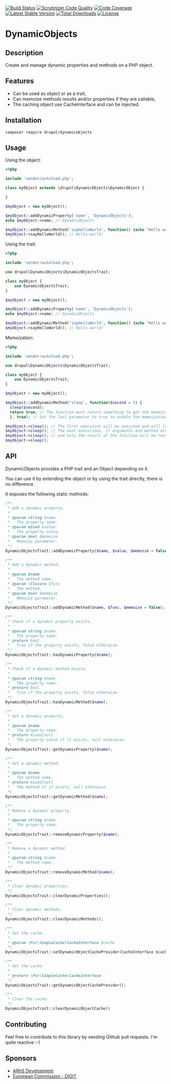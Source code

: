 [![Build Status](https://www.travis-ci.org/drupol/dynamicobjects.svg?branch=master)](https://www.travis-ci.org/drupol/dynamicobjects)
[![Scrutinizer Code Quality](https://scrutinizer-ci.com/g/drupol/dynamicobjects/badges/quality-score.png?b=master)](https://scrutinizer-ci.com/g/drupol/dynamicobjects/?branch=master)
[![Code Coverage](https://scrutinizer-ci.com/g/drupol/dynamicobjects/badges/coverage.png?b=master)](https://scrutinizer-ci.com/g/drupol/dynamicobjects/?branch=master)
[![Latest Stable Version](https://poser.pugx.org/drupol/dynamicobjects/v/stable)](https://packagist.org/packages/drupol/dynamicobjects)
[![Total Downloads](https://poser.pugx.org/drupol/dynamicobjects/downloads)](https://packagist.org/packages/drupol/dynamicobjects)
[![License](https://poser.pugx.org/drupol/dynamicobjects/license)](https://packagist.org/packages/drupol/dynamicobjects)

# DynamicObjects

## Description

Create and manage dynamic properties and methods on a PHP object.

## Features

* Can be used as object or as a trait,
* Can memoize methods results and/or properties if they are callable,
* The caching object use CacheInterface and can be injected.

## Installation

`composer require drupol/dynamicobjects`

## Usage

Using the object:

```php
<?php

include 'vendor/autoload.php';

class myObject extends \drupol\DynamicObjects\DynamicObject {

}

$myObject = new myObject();

$myObject::addDynamicProperty('name', 'DynamicObjects');
echo $myObject->name; // DynamicObjects

$myObject::addDynamicMethod('sayHelloWorld', function() {echo "Hello world!";});
$myObject->sayHelloWorld(); // Hello world!
```

Using the trait:

```php
<?php

include 'vendor/autoload.php';

use drupol\DynamicObjects\DynamicObjectsTrait;

class myObject {
    use DynamicObjectsTrait;
}

$myObject = new myObject();

$myObject::addDynamicProperty('name', 'DynamicObjects');
echo $myObject->name; // DynamicObjects

$myObject::addDynamicMethod('sayHelloWorld', function() {echo "Hello world!";});
$myObject->sayHelloWorld(); // Hello world!
```

Memoization:

```php
<?php

include 'vendor/autoload.php';

use drupol\DynamicObjects\DynamicObjectsTrait;

class myObject {
    use DynamicObjectsTrait;
}

$myObject = new myObject();

$myObject::addDynamicMethod('sleep', function($second = 5) {
  sleep($second);
  return true; // The function must return something to get the memoization working.
  }, true); // Set the last parameter to true to enable the memoization.

$myObject->sleep(); // The first execution will be executed and will last 5 seconds.
$myObject->sleep(); // The next executions, if arguments and method are the same will not be executed
$myObject->sleep(); // and only the result of the function will be returned.
$myObject->sleep();
```

## API

DynamicObjects provides a PHP trait and an Object depending on it.

You can use it by extending the object or by using the trait directly, there is no difference.

It exposes the following static methods:

```php
/**
 * Add a dynamic property.
 *
 * @param string $name
 *   The property name.
 * @param mixed $value
 *   The property value.
 * @param bool $memoize
 *   Memoize parameter.
 */
DynamicObjectsTrait::addDynamicProperty($name, $value, $memoize = false);
```
```php
/**
 * Add a dynamic method.
 *
 * @param $name
 *   The method name.
 * @param \Closure $func
 *   The method.
 * @param bool $memoize
 *   Memoize parameter.
 */
DynamicObjectsTrait::addDynamicMethod($name, $func, $memoize = false);
```
```php
/**
 * Check if a dynamic property exists.
 *
 * @param string $name
 *   The property name.
 * @return bool
 *   True if the property exists, false otherwise.
 */
DynamicObjectsTrait::hasDynamicProperty($name);
```
```php
/**
 * Check if a dynamic method exists.
 *
 * @param string $name
 *   The property name.
 * @return bool
 *   True if the property exists, false otherwise.
 */
DynamicObjectsTrait::hasDynamicMethod($name);
```
```php
/**
 * Get a dynamic property.
 *
 * @param $name
 *   The property name.
 * @return mixed|null
 *   The property value if it exists, null otherwise.
 */
DynamicObjectsTrait::getDynamicProperty($name);
```
```php
/**
 * Get a dynamic method.
 *
 * @param $name
 *   The method name.
 * @return mixed|null
 *   The method if it exists, null otherwise.
 */
DynamicObjectsTrait::getDynamicMethod($name);
```
```php
/**
 * Remove a dynamic property.
 *
 * @param string $name
 *   The property name.
 */
DynamicObjectsTrait::removeDynamicProperty($name);
```
```php
/**
 * Remove a dynamic method.
 *
 * @param string $name
 *   The method name.
 */
DynamicObjectsTrait::removeDynamicMethod($name);
```
```php
/**
 * Clear dynamic properties.
 */
DynamicObjectsTrait::clearDynamicProperties();
```
```php
/**
 * Clear dynamic methods.
 */
DynamicObjectsTrait::clearDynamicMethods();
```
```php
/**
 * Set the cache.
 *
 * @param \Psr\SimpleCache\CacheInterface $cache
 */
DynamicObjectsTrait::setDynamicObjectCacheProvider(CacheInterface $cache);
```
```php
/**
 * Get the cache.
 *
 * @return \Psr\SimpleCache\CacheInterface
 */
DynamicObjectsTrait::getDynamicObjectCacheProvider();
```
```php
/**
 * Clear the cache.
 */
DynamicObjectsTrait::clearDynamicObjectCache()
```


## Contributing

Feel free to contribute to this library by sending Github pull requests. I'm quite reactive :-)

## Sponsors

* [ARhS Development](https://www.arhs-group.com)
* [European Commission - DIGIT](https://github.com/ec-europa)
